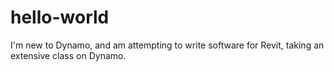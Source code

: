 # hello-world
I'm new to Dynamo, and am attempting to write software for Revit, taking an extensive class on Dynamo.
